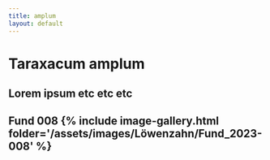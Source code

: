 ```yaml
---
title: amplum
layout: default
---
```

# Taraxacum amplum

Lorem ipsum etc etc etc
---
Fund 008
{% include image-gallery.html folder='/assets/images/Löwenzahn/Fund_2023-008' %}
---